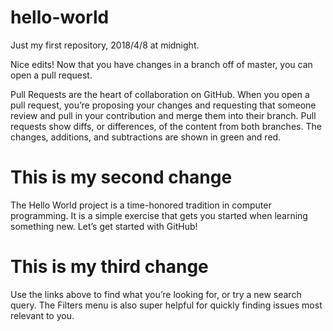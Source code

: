 # hello-world
Just my first repository, 2018/4/8 at midnight.

Nice edits! Now that you have changes in a branch off of master, you can open a pull request.

Pull Requests are the heart of collaboration on GitHub. When you open a pull request, you’re proposing your changes and requesting that someone review and pull in your contribution and merge them into their branch. Pull requests show diffs, or differences, of the content from both branches. The changes, additions, and subtractions are shown in green and red.

# This is my second change
The Hello World project is a time-honored tradition in computer programming. It is a simple exercise that gets you started when learning something new. Let’s get started with GitHub!

# This is my third change
Use the links above to find what you’re looking for, or try a new search query. The Filters menu is also super helpful for quickly finding issues most relevant to you.
